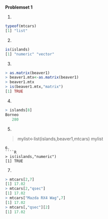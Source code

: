 **Problemset 1**

1.
````R
typeof(mtcars)
[1] "list"
````
2.
````R
is(islands)
[1] "numeric" "vector"
````
3.
````R
> as.matrix(beaver1)
> beaver1.mtx<-as.matrix(beaver1)
> beaver1.mtx
> is(beaver1.mtx,"matrix")
[1] TRUE
````
4.
````R
> islands[8]
Borneo 
   280 
   ````
   5.
> mylist<-list(islands,beaver1,mtcars)
> mylist
````
6.
````R
> is(islands,"numeric")
[1] TRUE
````
7.
````R
> mtcars[2,7]
[1] 17.02
> mtcars[2,"qsec"]
[1] 17.02
> mtcars["Mazda RX4 Wag",7]
[1] 17.02
> mtcars[,"qsec"][2]
[1] 17.02

